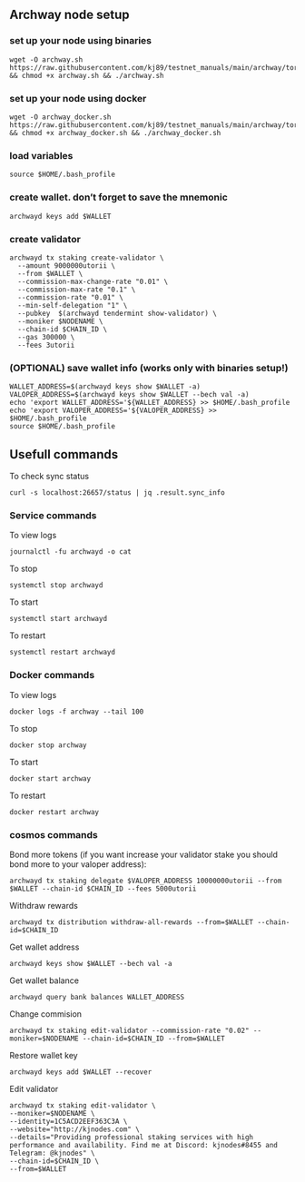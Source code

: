 ## Archway node setup

### set up your node using binaries
```
wget -O archway.sh https://raw.githubusercontent.com/kj89/testnet_manuals/main/archway/torii/archway.sh && chmod +x archway.sh && ./archway.sh
```

### set up your node using docker
```
wget -O archway_docker.sh https://raw.githubusercontent.com/kj89/testnet_manuals/main/archway/torii/archway_docker.sh && chmod +x archway_docker.sh && ./archway_docker.sh
```

### load variables
```
source $HOME/.bash_profile
```

### create wallet. don’t forget to save the mnemonic
```
archwayd keys add $WALLET
```

### create validator
```
archwayd tx staking create-validator \
  --amount 9000000utorii \
  --from $WALLET \
  --commission-max-change-rate "0.01" \
  --commission-max-rate "0.1" \
  --commission-rate "0.01" \
  --min-self-delegation "1" \
  --pubkey  $(archwayd tendermint show-validator) \
  --moniker $NODENAME \
  --chain-id $CHAIN_ID \
  --gas 300000 \
  --fees 3utorii
```

### (OPTIONAL) save wallet info (works only with binaries setup!)
```
WALLET_ADDRESS=$(archwayd keys show $WALLET -a)
VALOPER_ADDRESS=$(archwayd keys show $WALLET --bech val -a)
echo 'export WALLET_ADDRESS='${WALLET_ADDRESS} >> $HOME/.bash_profile
echo 'export VALOPER_ADDRESS='${VALOPER_ADDRESS} >> $HOME/.bash_profile
source $HOME/.bash_profile
```

## Usefull commands
To check sync status
```
curl -s localhost:26657/status | jq .result.sync_info
```

### Service commands
To view logs
```
journalctl -fu archwayd -o cat
```

To stop
```
systemctl stop archwayd
```

To start
```
systemctl start archwayd
```

To restart
```
systemctl restart archwayd
```

### Docker commands
To view logs
```
docker logs -f archway --tail 100
```

To stop
```
docker stop archway
```

To start
```
docker start archway
```

To restart
```
docker restart archway
```

### cosmos commands
Bond more tokens (if you want increase your validator stake you should bond more to your valoper address):
```
archwayd tx staking delegate $VALOPER_ADDRESS 10000000utorii --from $WALLET --chain-id $CHAIN_ID --fees 5000utorii
```

Withdraw rewards
```
archwayd tx distribution withdraw-all-rewards --from=$WALLET --chain-id=$CHAIN_ID
```

Get wallet address
```
archwayd keys show $WALLET --bech val -a
```

Get wallet balance
```
archwayd query bank balances WALLET_ADDRESS
```

Change commision
```
archwayd tx staking edit-validator --commission-rate "0.02" --moniker=$NODENAME --chain-id=$CHAIN_ID --from=$WALLET
```

Restore wallet key
```
archwayd keys add $WALLET --recover
```

Edit validator
```
archwayd tx staking edit-validator \
--moniker=$NODENAME \
--identity=1C5ACD2EEF363C3A \
--website="http://kjnodes.com" \
--details="Providing professional staking services with high performance and availability. Find me at Discord: kjnodes#8455 and Telegram: @kjnodes" \
--chain-id=$CHAIN_ID \
--from=$WALLET
```
